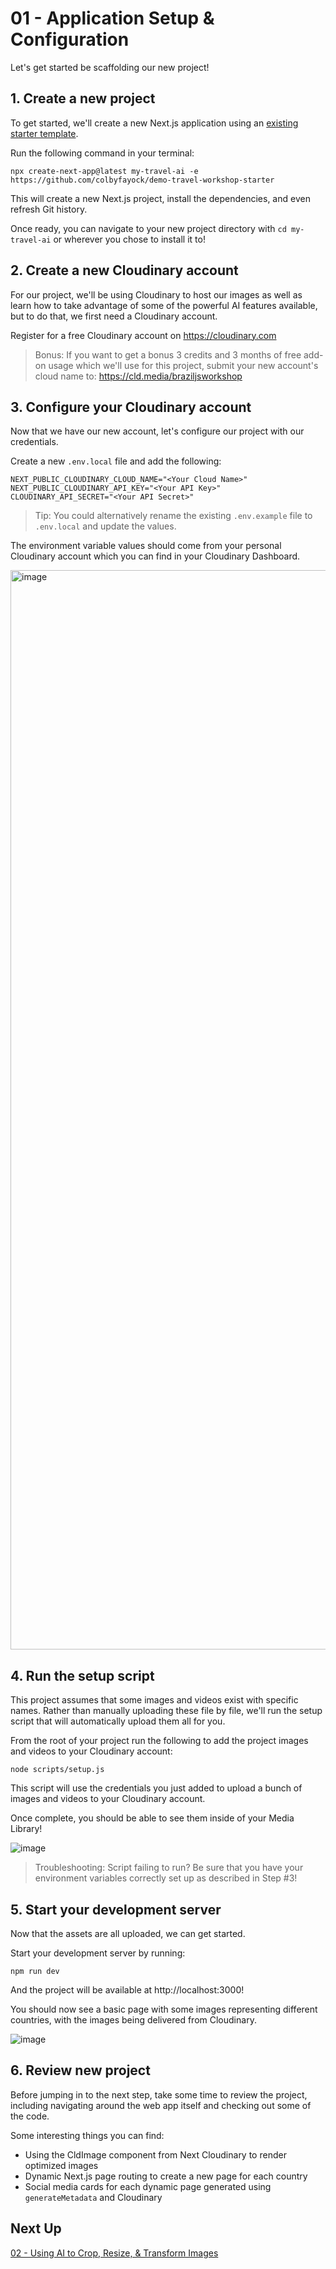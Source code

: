 # 01 - Application Setup & Configuration

Let's get started be scaffolding our new project!

## 1. Create a new project

To get started, we'll create a new Next.js application using an [existing starter template](https://github.com/colbyfayock/demo-travel-workshop-starter).

Run the following command in your terminal:

```
npx create-next-app@latest my-travel-ai -e https://github.com/colbyfayock/demo-travel-workshop-starter
```

This will create a new Next.js project, install the dependencies, and even refresh Git history.

Once ready, you can navigate to your new project directory with `cd my-travel-ai` or wherever you chose to install it to!

## 2. Create a new Cloudinary account

For our project, we'll be using Cloudinary to host our images as well as learn how to take advantage of some of the powerful
AI features available, but to do that, we first need a Cloudinary account.

Register for a free Cloudinary account on https://cloudinary.com

> Bonus: If you want to get a bonus 3 credits and 3 months of free add-on usage which we'll use for this project,
submit your new account's cloud name to: https://cld.media/braziljsworkshop

## 3. Configure your Cloudinary account

Now that we have our new account, let's configure our project with our credentials.

Create a new `.env.local` file and add the following:

```
NEXT_PUBLIC_CLOUDINARY_CLOUD_NAME="<Your Cloud Name>"
NEXT_PUBLIC_CLOUDINARY_API_KEY="<Your API Key>"
CLOUDINARY_API_SECRET="<Your API Secret>"
```

> Tip: You could alternatively rename the existing `.env.example` file to `.env.local` and update the values.

The environment variable values should come from your personal Cloudinary account which you can find in your Cloudinary Dashboard.

<img width="1727" alt="image" src="https://github.com/colbyfayock/cloudinary-ai-travel-workshop/assets/1045274/62cdb26f-7145-46d2-8514-8e8caec99b6c">


## 4. Run the setup script

This project assumes that some images and videos exist with specific names. Rather than manually uploading these file by file,
we'll run the setup script that will automatically upload them all for you.

From the root of your project run the following to add the project images and videos to your Cloudinary account:

```
node scripts/setup.js
```

This script will use the credentials you just added to upload a bunch of images and videos to your Cloudinary account.

Once complete, you should be able to see them inside of your Media Library!

![image](https://github.com/colbyfayock/cloudinary-ai-travel-workshop/assets/1045274/7ee80cc9-bbac-4d8c-840d-7d3c80d63ff1)

> Troubleshooting: Script failing to run? Be sure that you have your environment variables correctly set up as described in Step #3!

## 5. Start your development server

Now that the assets are all uploaded, we can get started.

Start your development server by running:

```
npm run dev
```

And the project will be available at http://localhost:3000!

You should now see a basic page with some images representing different countries, with the images being delivered from Cloudinary.

![image](https://github.com/colbyfayock/cloudinary-ai-travel-workshop/assets/1045274/e787f80c-0185-44e3-bdea-689d5a3f76b7)


## 6. Review new project

Before jumping in to the next step, take some time to review the project, including navigating around the web app itself and checking out some of the code.

Some interesting things you can find:
- Using the CldImage component from Next Cloudinary to render optimized images
- Dynamic Next.js page routing to create a new page for each country
- Social media cards for each dynamic page generated using `generateMetadata` and Cloudinary

## Next Up

[02 - Using AI to Crop, Resize, & Transform Images](https://github.com/colbyfayock/cloudinary-ai-travel-workshop/blob/main/lessons/02%20-%20Using%20AI%20to%20Crop%2C%20Resize%2C%20%26%20Transform%20Images.md)
